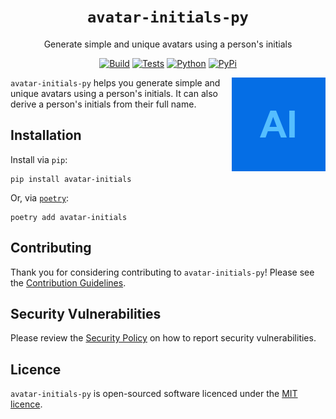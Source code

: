<div align="center">

# `avatar-initials-py`

Generate simple and unique avatars using a person's initials

[![Build](https://img.shields.io/github/actions/workflow/status/axieum/avatar-initials-py/release.yml?branch=main&style=for-the-badge)][ci:release]
[![Tests](https://img.shields.io/github/actions/workflow/status/axieum/avatar-initials-py/test.yml?branch=main&label=tests&style=for-the-badge)][ci:test]
[![Python](https://img.shields.io/pypi/pyversions/avatar-initials-py?style=for-the-badge)][python]
[![PyPi](https://img.shields.io/pypi/v/avatar-initials-py?style=for-the-badge&include_prereleases&sort=semver)][pypi]

</div>

<img alt="example avatars" src="examples.gif" width="150" align="right">

`avatar-initials-py` helps you generate simple and unique avatars using a
person's initials. It can also derive a person's initials from their full name.

## Installation

Install via `pip`:

```shell
pip install avatar-initials
```

Or, via [`poetry`][poetry]:

```shell
poetry add avatar-initials
```

## Contributing

Thank you for considering contributing to `avatar-initials-py`! Please see the
[Contribution Guidelines][contributing].

## Security Vulnerabilities

Please review the [Security Policy][security] on how to report security
vulnerabilities.

## Licence

`avatar-initials-py` is open-sourced software licenced under the
[MIT licence][licence].

[ci:release]: https://github.com/axieum/avatar-initials-py/actions/workflows/release.yml
[ci:test]: https://github.com/axieum/avatar-initials-py/actions/workflows/test.yml
[contributing]: CONTRIBUTING.md
[licence]: https://opensource.org/licenses/MIT
[poetry]: https://python-poetry.org/
[pypi]: https://pypi.org/project/avatar-initials-py
[python]: https://python.org/
[security]: SECURITY.md
